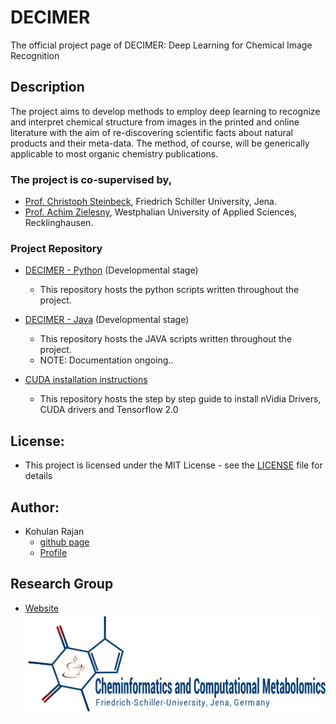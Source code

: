 # DECIMER
The official project page of DECIMER: Deep Learning for Chemical Image Recognition

## Description
The project aims to develop methods to employ deep learning to recognize and interpret chemical structure from images in the printed and online literature with the aim of re-discovering scientific facts about natural products and their meta-data. The method, of course, will be generically applicable to most organic chemistry publications.

### The project is co-supervised by,

- [Prof. Christoph Steinbeck](https://cheminf.uni-jena.de/members/steinbeck/), Friedrich Schiller University, Jena.
- [Prof. Achim Zielesny](https://www.w-hs.de/service/informationen-zur-person/person/zielesny/), Westphalian University of Applied Sciences, Recklinghausen.

### Project Repository

- [DECIMER - Python](https://github.com/Kohulan/Decimer-Python) (Developmental stage)
  - This repository hosts the python scripts written throughout the project.
  
- [DECIMER - Java](https://github.com/Kohulan/DECIMER) (Developmental stage)
  - This repository hosts the JAVA scripts written throughout the project.
  - NOTE: Documentation ongoing..
  
- [CUDA installation instructions](https://github.com/Kohulan/CUDA-10-with-Tensoflow2.0-Installation-Guide)
  - This repository hosts the step by step guide to install nVidia Drivers, CUDA drivers and Tensorflow 2.0

## License:
- This project is licensed under the MIT License - see the [LICENSE](https://github.com/Kohulan/Decimer-Python/blob/master/LICENSE) file for details

## Author:
- Kohulan Rajan
  - [github page](https://github.com/Kohulan)
  - [Profile](https://cheminf.uni-jena.de/members/kohulan-rajan/)

## Research Group
- [Website](cheminf.uni-jena.de)
![CheminfJena](https://github.com/Kohulan/Decimer-Official-Site/blob/master/Picture1s.png)
